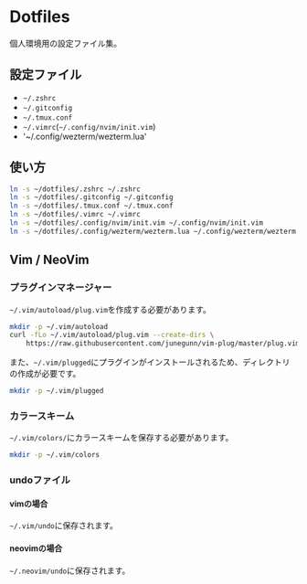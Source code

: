 # Dotfiles

個人環境用の設定ファイル集。

## 設定ファイル
- `~/.zshrc`
- `~/.gitconfig`
- `~/.tmux.conf`
- `~/.vimrc`(`~/.config/nvim/init.vim`)
- '~/.config/wezterm/wezterm.lua'

## 使い方

```bash
ln -s ~/dotfiles/.zshrc ~/.zshrc
ln -s ~/dotfiles/.gitconfig ~/.gitconfig
ln -s ~/dotfiles/.tmux.conf ~/.tmux.conf
ln -s ~/dotfiles/.vimrc ~/.vimrc
ln -s ~/dotfiles/.config/nvim/init.vim ~/.config/nvim/init.vim
ln -s ~/dotfiles/.config/wezterm/wezterm.lua ~/.config/wezterm/wezterm.lua
```

## Vim / NeoVim
### プラグインマネージャー
`~/.vim/autoload/plug.vim`を作成する必要があります。

```bash
mkdir -p ~/.vim/autoload
curl -fLo ~/.vim/autoload/plug.vim --create-dirs \
    https://raw.githubusercontent.com/junegunn/vim-plug/master/plug.vim
```

また、`~/.vim/plugged`にプラグインがインストールされるため、ディレクトリの作成が必要です。
```bash
mkdir -p ~/.vim/plugged
```

### カラースキーム
`~/.vim/colors/`にカラースキームを保存する必要があります。

```bash
mkdir -p ~/.vim/colors
```

### undoファイル
#### vimの場合
`~/.vim/undo`に保存されます。  

#### neovimの場合
`~/.neovim/undo`に保存されます。  
